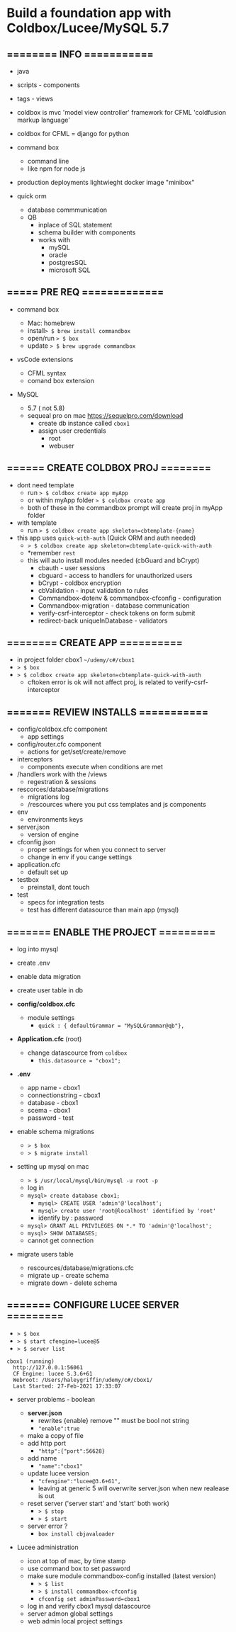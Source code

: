 # Build a foundation app with Coldbox/Lucee/MySQL 5.7

## ======== INFO ===========

- java
- scripts - components  
- tags - views  

- coldbox is mvc 'model view controller' framework for CFML 'coldfusion markup language'
- coldbox for CFML = django for python

- command box 
    - command line
    - like npm for node js

- production deployments lightwieght docker image "minibox"

- quick orm
    - database commmunication
    - QB
        - inplace of SQL statement
        - schema builder with components
		- works with
			- mySQL
			- oracle
			- postgresSQL
			- microsoft SQL

## ===== PRE REQ =============

- command box 
    - Mac: homebrew 
    - install`> $ brew install commandbox` 
    - open/run `> $ box`
    - update `> $ brew upgrade commandbox`

- vsCode extensions
    - CFML syntax
    - comand box extension

- MySQL
    - 5.7 ( not 5.8)
    - sequeal pro on mac https://sequelpro.com/download
        - create db instance called `cbox1`
        - assign user credentials
            - root
            - webuser

## ====== CREATE COLDBOX PROJ ========
- dont need template
    - run `> $ coldbox create app myApp`
    - or within myApp folder `> $ coldbox create app`
    - both of these in the commandbox prompt will create proj in myApp folder
- with template
    - run `> $ coldbox create app skeleton=cbtemplate-{name}`
- this app uses `quick-with-auth` (Quick ORM and auth needed)
    - `> $ coldbox create app skeleton=cbtemplate-quick-with-auth`
    - *remember `rest`
    - this will auto install modules needed (cbGuard and bCrypt)
        - cbauth - user sessions
        - cbguard - access to handlers for unauthorized users
        - bCrypt - coldbox encryption 
        - cbValidation - input validation to rules
        - Commandbox-dotenv & commandbox-cfconfig - configuration
        - Commandbox-migration - database communication
        - verify-csrf-interceptor - check tokens on form submit
        - redirect-back uniqueInDatabase - validators
         

## ======== CREATE APP ==========
- in project folder cbox1 `~/udemy/c#/cbox1`
- `> $ box`
- `> $ coldbox create app skeleton=cbtemplate-quick-with-auth`
    - cftoken error is ok will not affect proj, is related to verify-csrf-interceptor

## ======= REVIEW INSTALLS ===========

- config/coldbox.cfc component
	- app settings
- config/router.cfc component
	- actions for get/set/create/remove
- interceptors 
	- components execute when conditions are met 
- /handlers work with the /views 
	- regestration & sessions
- rescorces/database/migrations
	- migrations log
	- /rescources where you put css templates and js components
- env
	- environments keys
- server.json
	- version of engine
- cfconfig.json
	- proper settings for when you connect to server
	- change in env if you cange settings
- application.cfc
	- default set up
- testbox
	- preinstall, dont touch
- test
	- specs for integration tests
	- test has different datasource than main app (mysql)

## ======= ENABLE THE PROJECT =========

- log into mysql
- create .env
- enable data migration
- create user table in db

- **config/coldbox.cfc**
	- module settings
		- `quick : { defaultGrammar = "MySQLGrammar@qb"},`

- **Application.cfc** (root)
	- change datascource from `coldbox`
		- `this.datasource = "cbox1";`

- **.env**
	- app name - cbox1
	- connectionstring - cbox1
	- database - cbox1
	- scema - cbox1
	- password - test

- enable schema migrations
	- `> $ box`
	- `> $ migrate install`

- setting up mysql on mac
	- `> $ /usr/local/mysql/bin/mysql -u root -p `
	- log in 
	- `mysql> create database cbox1;`
		- `mysql> CREATE USER 'admin'@'localhost';`
		- `mysql> create user 'root@localhost' identified by 'root'`
		- identify by : password
	- `mysql> GRANT ALL PRIVILEGES ON *.* TO 'admin'@'localhost';`
	- `mysql> SHOW DATABASES;`
	- cannot get connection

- migrate users table
	- rescources/database/migrations.cfc
	- migrate up - create schema
	- migrate down - delete schema

## ======= CONFIGURE LUCEE SERVER =========
- `> $ box`
- `> $ start cfengine=lucee@5`
- `> $ server list`

```
cbox1 (running)
  http://127.0.0.1:56061
  CF Engine: lucee 5.3.6+61
  Webroot: /Users/haleygriffin/udemy/c#/cbox1/
  Last Started: 27-Feb-2021 17:33:07
```
- server problems - boolean
    - **server.json**
        - rewrites {enable} remove "" must be bool not string
		- `"enable":true`
	- make a copy of file
	- add http port
		- `"http":{"port":56628}`
	- add name
		- `"name":"cbox1"`
	- update lucee version
		- `"cfengine":"lucee@3.6+61",`
		- leaving at generic 5 will overwrite server.json when new realease is out
	- reset server ('server start' and 'start' both work)
		- `> $ stop`
		- `> $ start`
	- server error ? 
		- `box install cbjavaloader`

- Lucee administration
	- icon at top of mac, by time stamp
	- use command box to set password
	- make sure module commandbox-config installed (latest version)
		- `> $ list` 
		- `> $ install commandbox-cfconfig`
		- `cfconfig set adminPassword=cbox1`
	- log in and verify cbox1 mysql datascource
	- server admon global settings
	- web admin local project settings
	